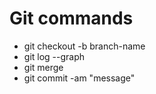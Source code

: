 # Git commands
* git checkout -b branch-name
* git log --graph
* git merge
* git commit -am "message"
